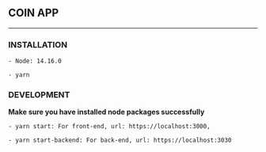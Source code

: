 ## COIN APP

---

### INSTALLATION

```
- Node: 14.16.0

- yarn
```

### DEVELOPMENT

**Make sure you have installed node packages successfully**

```
- yarn start: For front-end, url: https://localhost:3000,

- yarn start-backend: For back-end, url: https://localhost:3030
```
